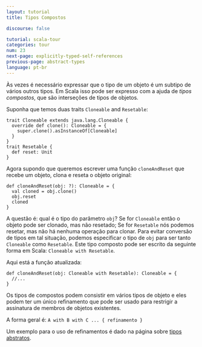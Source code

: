```yaml
---
layout: tutorial
title: Tipos Compostos

discourse: false

tutorial: scala-tour
categories: tour
num: 23
next-page: explicitly-typed-self-references
previous-page: abstract-types
language: pt-br
---
```


Às vezes é necessário expressar que o tipo de um objeto é um subtipo de vários outros tipos. Em Scala isso pode ser expresso com a ajuda de *tipos compostos*, que são interseções de tipos de objetos.

Suponha que temos duas traits `Cloneable` and `Resetable`:

```tut
trait Cloneable extends java.lang.Cloneable {
  override def clone(): Cloneable = { 
    super.clone().asInstanceOf[Cloneable]
  }
}
trait Resetable {
  def reset: Unit
}
```

Agora supondo que queremos escrever uma função `cloneAndReset` que recebe um objeto, clona e reseta o objeto original:

```
def cloneAndReset(obj: ?): Cloneable = {
  val cloned = obj.clone()
  obj.reset
  cloned
}
```

A questão é: qual é o tipo do parâmetro `obj`? Se for `Cloneable` então o objeto pode ser clonado, mas não resetado; Se for `Resetable` nós podemos resetar, mas não há nenhuma operação para clonar. Para evitar conversão de tipos em tal situação, podemos especificar o tipo de `obj` para ser tanto `Cloneable` como `Resetable`. Este tipo composto pode ser escrito da seguinte forma em Scala: `Cloneable with Resetable`.

Aqui está a função atualizada:

```
def cloneAndReset(obj: Cloneable with Resetable): Cloneable = {
  //...
}
```

Os tipos de compostos podem consistir em vários tipos de objeto e eles podem ter um único refinamento que pode ser usado para restrigir a assinatura de membros de objetos existentes.

A forma geral é: `A with B with C ... { refinamento }`

Um exemplo para o uso de refinamentos é dado na página sobre [tipos abstratos](abstract-types.html). 
